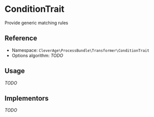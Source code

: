 ConditionTrait
==============

Provide generic matching rules

## Reference

* Namespace: `CleverAge\ProcessBundle\Transformer\ConditionTrait`
* Options algorithm: _TODO_

## Usage

_TODO_

## Implementors

_TODO_
